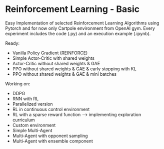 # Reinforcement Learning - Basic
Easy Implementation of selected Reinforcement Learning Algorithms using Pytorch and for now only Cartpole environment from OpenAI gym. Every experiment includes the code (.py) and an execution example (.ipynb).

Ready:
* Vanilla Policy Gradient (REINFORCE)
* Simple Actor-Critic with shared weights
* Actor-Critic without shared weights & GAE
* PPO without shared weights & GAE & early stopping with KL
* PPO without shared weights & GAE & mini batches

Working on:
* DDPG
* RNN with RL
* Parallelized version
* RL in continuous control environment
* RL with a sparse reward function --> implementing exploration curriculum
* Custom environment
* Simple Multi-Agent
* Multi-Agent with opponent sampling
* Multi-Agent with ensemble component
